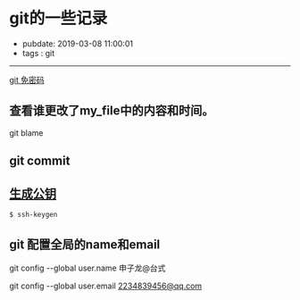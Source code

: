 # git的一些记录

- pubdate: 2019-03-08 11:00:01
- tags : git

-----------

[git 免密码](https://todebug.com/Tips/)

## 查看谁更改了my_file中的内容和时间。

git blame

## git commit

## [生成公钥](https://git-scm.com/book/zh/v1/%E6%9C%8D%E5%8A%A1%E5%99%A8%E4%B8%8A%E7%9A%84-Git-%E7%94%9F%E6%88%90-SSH-%E5%85%AC%E9%92%A5)

```bash
$ ssh-keygen
```


## git 配置全局的name和email

git config --global user.name 申子龙@台式

git config --global user.email 2234839456@qq.com